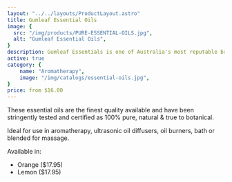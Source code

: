 ```yaml
---
layout: "../../layouts/ProductLayout.astro"
title: Gumleaf Essential Oils
image: {
  src: "/img/products/PURE-ESSENTIAL-OILS.jpg",
  alt: "Gumleaf Essential Oils",
}
description: Gumleaf Essentials is one of Australia's most reputable brands of essential oils
active: true
category: {
    name: "Aromatherapy",
    image: "/img/catalogs/essential-oils.jpg",
}
price: from $16.00
---
```


These essential oils are the finest quality available and have been stringently tested and certified as 100% pure, natural & true to botanical.

Ideal for use in aromatherapy, ultrasonic oil diffusers, oil burners, bath or blended for massage.

Available in:
- Orange ($17.95)
- Lemon ($17.95)